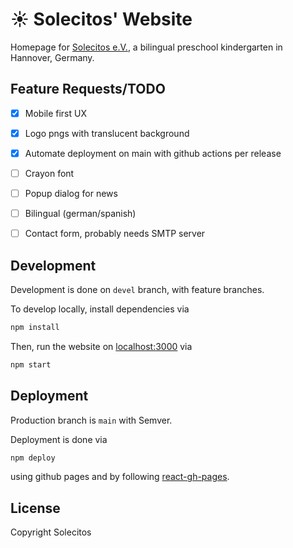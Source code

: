 # ☀ Solecitos' Website

Homepage for [Solecitos e.V.](https://www.solecitos.de/), a bilingual preschool kindergarten in Hannover, Germany.

## Feature Requests/TODO

- [x] Mobile first UX
- [x] Logo pngs with translucent background
- [x] Automate deployment on main with github actions per release
- [ ] Crayon font
- [ ] Popup dialog for news
- [ ] Bilingual (german/spanish)
- [ ] Contact form, probably needs SMTP server


## Development

Development is done on `devel` branch, with feature branches.

To develop locally, install dependencies via

```bash
npm install
```

Then, run the website on [localhost:3000](http://localhost:3000/) via

```bash
npm start
```

## Deployment

Production branch is `main` with Semver.

Deployment is done via

```bash
npm deploy
```

using github pages and by following [react-gh-pages](https://github.com/gitname/react-gh-pages).

## License

Copyright Solecitos
